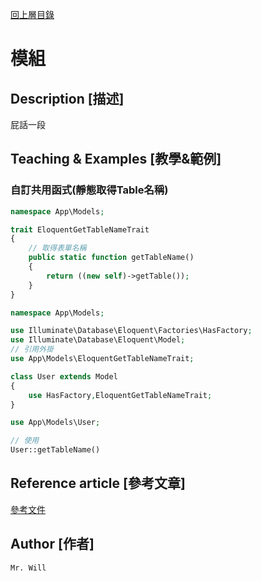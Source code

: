 [回上層目錄](../README.md)

# 模組

## **Description [描述]**
屁話一段

## **Teaching & Examples [教學&範例]**
### 自訂共用函式(靜態取得Table名稱)
```php
namespace App\Models;

trait EloquentGetTableNameTrait
{
    // 取得表單名稱
    public static function getTableName()
    {
        return ((new self)->getTable());
    }
}
```

```php
namespace App\Models;

use Illuminate\Database\Eloquent\Factories\HasFactory;
use Illuminate\Database\Eloquent\Model;
// 引用外掛
use App\Models\EloquentGetTableNameTrait;

class User extends Model
{
    use HasFactory,EloquentGetTableNameTrait;
}
```

```php
use App\Models\User;

// 使用
User::getTableName()
```

## **Reference article [參考文章]**
[參考文件](網址)

## **Author [作者]**
`Mr. Will`
